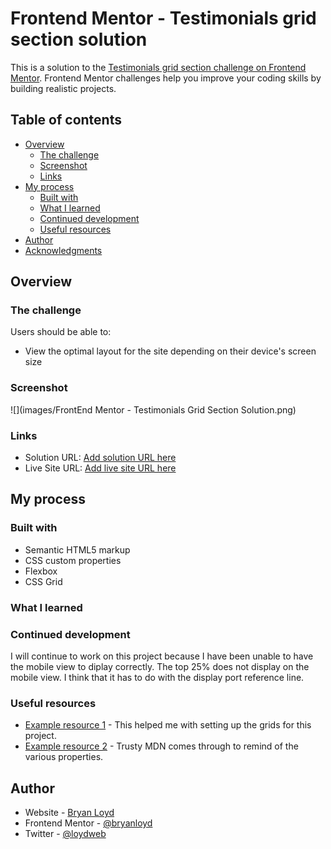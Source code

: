 # Frontend Mentor - Testimonials grid section solution

This is a solution to the [Testimonials grid section challenge on Frontend Mentor](https://www.frontendmentor.io/challenges/testimonials-grid-section-Nnw6J7Un7). Frontend Mentor challenges help you improve your coding skills by building realistic projects.

## Table of contents

- [Overview](#overview)
  - [The challenge](#the-challenge)
  - [Screenshot](#screenshot)
  - [Links](#links)
- [My process](#my-process)
  - [Built with](#built-with)
  - [What I learned](#what-i-learned)
  - [Continued development](#continued-development)
  - [Useful resources](#useful-resources)
- [Author](#author)
- [Acknowledgments](#acknowledgments)

## Overview

### The challenge

Users should be able to:

- View the optimal layout for the site depending on their device's screen size

### Screenshot

![](images/FrontEnd Mentor - Testimonials Grid Section Solution.png)

### Links

- Solution URL: [Add solution URL here](https://github.com/bryanloyd/FrontEnd-Mentor---Testimonials-Grid-Section)
- Live Site URL: [Add live site URL here](https://bryanloyd.github.io/FrontEnd-Mentor---Testimonials-Grid-Section/)

## My process

### Built with

- Semantic HTML5 markup
- CSS custom properties
- Flexbox
- CSS Grid

### What I learned

### Continued development

I will continue to work on this project because I have been unable to have the mobile view to diplay correctly. The top 25% does not display on the mobile view. I think that it has to do with the display port reference line.

### Useful resources

- [Example resource 1](https://grid.malven.co/) - This helped me with setting up the grids for this project.
- [Example resource 2](https://developer.mozilla.org/en-US/docs/Web/CSS/background) - Trusty MDN comes through to remind of the various <background> properties.

## Author

- Website - [Bryan Loyd](https://bryanloyd.github.io/)
- Frontend Mentor - [@bryanloyd](https://www.frontendmentor.io/profile/bryanloyd)
- Twitter - [@loydweb](https://www.twitter.com/LoydWeb)
